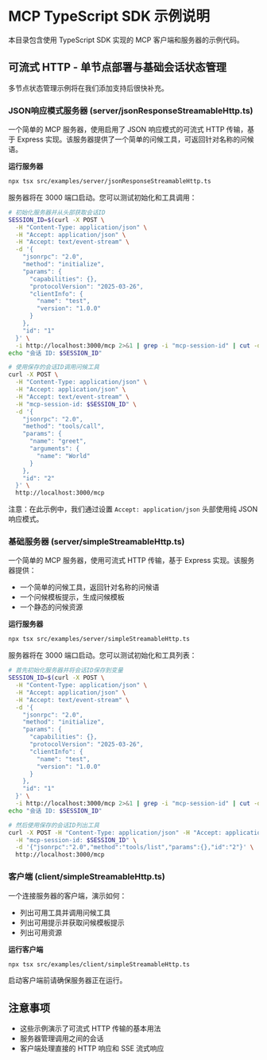 # MCP TypeScript SDK 示例说明

本目录包含使用 TypeScript SDK 实现的 MCP 客户端和服务器的示例代码。

## 可流式 HTTP - 单节点部署与基础会话状态管理
多节点状态管理示例将在我们添加支持后很快补充。

### JSON响应模式服务器 (server/jsonResponseStreamableHttp.ts)
一个简单的 MCP 服务器，使用启用了 JSON 响应模式的可流式 HTTP 传输，基于 Express 实现。该服务器提供了一个简单的问候工具，可返回针对名称的问候语。

**运行服务器**
```bash
npx tsx src/examples/server/jsonResponseStreamableHttp.ts
```
服务器将在 3000 端口启动。您可以测试初始化和工具调用：

```bash
# 初始化服务器并从头部获取会话ID
SESSION_ID=$(curl -X POST \
  -H "Content-Type: application/json" \
  -H "Accept: application/json" \
  -H "Accept: text/event-stream" \
  -d '{
    "jsonrpc": "2.0",
    "method": "initialize",
    "params": {
      "capabilities": {},
      "protocolVersion": "2025-03-26", 
      "clientInfo": {
        "name": "test",
        "version": "1.0.0"
      }
    },
    "id": "1"
  }' \
  -i http://localhost:3000/mcp 2>&1 | grep -i "mcp-session-id" | cut -d' ' -f2 | tr -d '\r')
echo "会话 ID: $SESSION_ID"

# 使用保存的会话ID调用问候工具
curl -X POST \
  -H "Content-Type: application/json" \
  -H "Accept: application/json" \
  -H "Accept: text/event-stream" \
  -H "mcp-session-id: $SESSION_ID" \
  -d '{
    "jsonrpc": "2.0",
    "method": "tools/call",
    "params": {
      "name": "greet",
      "arguments": {
        "name": "World"
      }
    },
    "id": "2"
  }' \
  http://localhost:3000/mcp
```
注意：在此示例中，我们通过设置 `Accept: application/json` 头部使用纯 JSON 响应模式。

### 基础服务器 (server/simpleStreamableHttp.ts)
一个简单的 MCP 服务器，使用可流式 HTTP 传输，基于 Express 实现。该服务器提供：

- 一个简单的问候工具，返回针对名称的问候语
- 一个问候模板提示，生成问候模板
- 一个静态的问候资源

**运行服务器**
```bash
npx tsx src/examples/server/simpleStreamableHttp.ts
```
服务器将在 3000 端口启动。您可以测试初始化和工具列表：

```bash
# 首先初始化服务器并将会话ID保存到变量
SESSION_ID=$(curl -X POST \
  -H "Content-Type: application/json" \
  -H "Accept: application/json" \
  -H "Accept: text/event-stream" \
  -d '{
    "jsonrpc": "2.0",
    "method": "initialize",
    "params": {
      "capabilities": {},
      "protocolVersion": "2025-03-26", 
      "clientInfo": {
        "name": "test",
        "version": "1.0.0"
      }
    },
    "id": "1"
  }' \
  -i http://localhost:3000/mcp 2>&1 | grep -i "mcp-session-id" | cut -d' ' -f2 | tr -d '\r')
echo "会话 ID: $SESSION_ID"

# 然后使用保存的会话ID列出工具
curl -X POST -H "Content-Type: application/json" -H "Accept: application/json, text/event-stream" \
  -H "mcp-session-id: $SESSION_ID" \
  -d '{"jsonrpc":"2.0","method":"tools/list","params":{},"id":"2"}' \
  http://localhost:3000/mcp
```

### 客户端 (client/simpleStreamableHttp.ts)
一个连接服务器的客户端，演示如何：

- 列出可用工具并调用问候工具
- 列出可用提示并获取问候模板提示
- 列出可用资源

**运行客户端**
```bash
npx tsx src/examples/client/simpleStreamableHttp.ts
```
启动客户端前请确保服务器正在运行。

## 注意事项

- 这些示例演示了可流式 HTTP 传输的基本用法
- 服务器管理调用之间的会话
- 客户端处理直接的 HTTP 响应和 SSE 流式响应